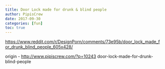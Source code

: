 ```yaml
---
title: Door Lock made for drunk & blind people
author: PipisCrew
date: 2017-09-30
categories: [fun]
toc: true
---
```


https://www.reddit.com/r/DesignPorn/comments/73e95b/door_lock_made_for_drunk_blind_people_605x428/

origin - http://www.pipiscrew.com/?p=10243 door-lock-made-for-drunk-blind-people